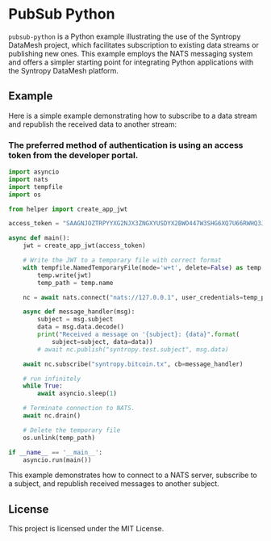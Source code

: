 # PubSub Python

`pubsub-python` is a Python example illustrating the use of the Syntropy DataMesh project, which facilitates subscription to existing data streams or publishing new ones. This example employs the NATS messaging system and offers a simpler starting point for integrating Python applications with the Syntropy DataMesh platform.

## Example
Here is a simple example demonstrating how to subscribe to a data stream and republish the received data to another stream:

### The preferred method of authentication is using an access token from the developer portal.
```python
import asyncio
import nats
import tempfile
import os

from helper import create_app_jwt

access_token = "SAAGNJOZTRPYYXG2NJX3ZNGXYUSDYX2BWO447W3SHG6XQ7U66RWHQ3JUXM"

async def main():
    jwt = create_app_jwt(access_token)

    # Write the JWT to a temporary file with correct format
    with tempfile.NamedTemporaryFile(mode='w+t', delete=False) as temp:
        temp.write(jwt)
        temp_path = temp.name

    nc = await nats.connect("nats://127.0.0.1", user_credentials=temp_path)

    async def message_handler(msg):
        subject = msg.subject
        data = msg.data.decode()
        print("Received a message on '{subject}: {data}".format(
            subject=subject, data=data))
        # await nc.publish("syntropy.test.subject", msg.data)

    await nc.subscribe("syntropy.bitcoin.tx", cb=message_handler)

    # run infinitely
    while True:
        await asyncio.sleep(1)

    # Terminate connection to NATS.
    await nc.drain()

    # Delete the temporary file
    os.unlink(temp_path)

if __name__ == '__main__':
    asyncio.run(main())
```

This example demonstrates how to connect to a NATS server, subscribe to a subject, and republish received messages to another subject.

## License
This project is licensed under the MIT License.